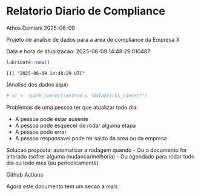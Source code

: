 # Relatorio Diario de Compliance
Athos Damiani
2025-06-09

Projeto de analise de dados para a area de compliance da Empresa X

Data e hora de atualizacao: 2025-06-09 14:48:29.010487

``` r
lubridate::now()
```

    [1] "2025-06-09 14:48:29 UTC"

(Analise dos dados aqui)

``` r
# sc <- spark_connect(method = "databricks_connect")
```

Problemas de uma pessoa ter que atualizar todo dia:

-   A pessoa pode estar ausente
-   A pessoa pode esquecer de rodar alguma etapa
-   A pessoa pode errar
-   A pessoa responsavel pode ter saido da area ou da empresa

Solucao proposta: automatizar a rodagem quando - Ou o documento for
alterado (sofrer alguma mudanca/melhoria) - Ou agendado para rodar todo
dia ou todo mes (ou periodicamente)

Github Actions

Agora este documento tem um secao a mais
